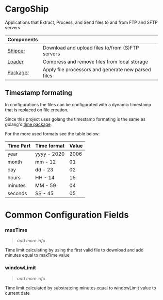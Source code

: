 # CargoShip

Applications that Extract, Process, and Send files to and from FTP and SFTP servers

| Components                         |                                                     |
| ---------------------------------- | --------------------------------------------------- |
| [Shipper](cmd/shipper/README.md)   | Download and upload files to/from (S)FTP servers    |
| [Loader](cmd/loader/README.md)     | Compress and remove files from local storage        |
| [Packager](cmd/packager/README.md) | Apply file processors and generate new parsed files |

## Timestamp formating

In configurations the files can be configurated with a dynamic timestamp that is replaced on file creation.

Since this project uses golang the timestamp formating is the same as golang's [time package](https://pkg.go.dev/time#pkg-constants).

For the more used formats see the table below:

| Time Part | Time format | Value |
| --------- | ----------- | ----- |
| year      | yyyy - 2020 | 2006  |
| month     | mm   - 12   | 01    |
| day       | dd   - 23   | 02    |
| hours     | HH   - 14   | 15    |
| minutes   | MM   - 59   | 04    |
| seconds   | SS   - 45   | 05    |

# Common Configuration Fields

### maxTime

> _add more info_

Time limit calculating by using the first valid file to download and add minutes equal to maxTime value

### windowLimit

> _add more info_

Time limit calculated by substratcing minutes equal to windowLimit value to current date
